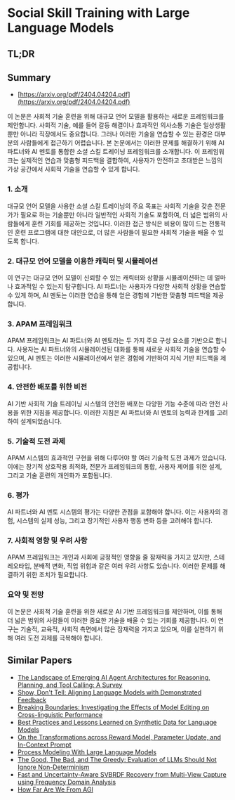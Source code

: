 # Social Skill Training with Large Language Models
## TL;DR
## Summary
- [https://arxiv.org/pdf/2404.04204.pdf](https://arxiv.org/pdf/2404.04204.pdf)

이 논문은 사회적 기술 훈련을 위해 대규모 언어 모델을 활용하는 새로운 프레임워크를 제안합니다. 사회적 기술, 예를 들어 갈등 해결이나 효과적인 의사소통 기술은 일상생활뿐만 아니라 직장에서도 중요합니다. 그러나 이러한 기술을 연습할 수 있는 환경은 대부분의 사람들에게 접근하기 어렵습니다. 본 논문에서는 이러한 문제를 해결하기 위해 AI 파트너와 AI 멘토를 통합한 소셜 스킬 트레이닝 프레임워크를 소개합니다. 이 프레임워크는 실제적인 연습과 맞춤형 피드백을 결합하여, 사용자가 안전하고 초대받은 느낌의 가상 공간에서 사회적 기술을 연습할 수 있게 합니다.

### 1. 소개

대규모 언어 모델을 사용한 소셜 스킬 트레이닝의 주요 목표는 사회적 기술을 갖춘 전문가가 필요로 하는 기술뿐만 아니라 일반적인 사회적 기술도 포함하여, 더 넓은 범위의 사람들에게 훈련 기회를 제공하는 것입니다. 이러한 접근 방식은 비용이 많이 드는 전통적인 훈련 프로그램에 대한 대안으로, 더 많은 사람들이 필요한 사회적 기술을 배울 수 있도록 합니다.

### 2. 대규모 언어 모델을 이용한 캐릭터 및 시뮬레이션

이 연구는 대규모 언어 모델이 신뢰할 수 있는 캐릭터와 상황을 시뮬레이션하는 데 얼마나 효과적일 수 있는지 탐구합니다. AI 파트너는 사용자가 다양한 사회적 상황을 연습할 수 있게 하며, AI 멘토는 이러한 연습을 통해 얻은 경험에 기반한 맞춤형 피드백을 제공합니다.

### 3. APAM 프레임워크

APAM 프레임워크는 AI 파트너와 AI 멘토라는 두 가지 주요 구성 요소를 기반으로 합니다. 사용자는 AI 파트너와의 시뮬레이션된 대화를 통해 새로운 사회적 기술을 연습할 수 있으며, AI 멘토는 이러한 시뮬레이션에서 얻은 경험에 기반하여 지식 기반 피드백을 제공합니다.

### 4. 안전한 배포를 위한 비전

AI 기반 사회적 기술 트레이닝 시스템의 안전한 배포는 다양한 기능 수준에 따라 안전 사용을 위한 지침을 제공합니다. 이러한 지침은 AI 파트너와 AI 멘토의 능력과 한계를 고려하여 설계되었습니다.

### 5. 기술적 도전 과제

APAM 시스템의 효과적인 구현을 위해 다루어야 할 여러 기술적 도전 과제가 있습니다. 이에는 장기적 상호작용 최적화, 전문가 프레임워크의 통합, 사용자 제어를 위한 설계, 그리고 기술 훈련의 개인화가 포함됩니다.

### 6. 평가

AI 파트너와 AI 멘토 시스템의 평가는 다양한 관점을 포함해야 합니다. 이는 사용자의 경험, 시스템의 실제 성능, 그리고 장기적인 사용자 행동 변화 등을 고려해야 합니다.

### 7. 사회적 영향 및 우려 사항

APAM 프레임워크는 개인과 사회에 긍정적인 영향을 줄 잠재력을 가지고 있지만, 스테레오타입, 분배적 변화, 직업 위험과 같은 여러 우려 사항도 있습니다. 이러한 문제를 해결하기 위한 조치가 필요합니다.

### 요약 및 전망

이 논문은 사회적 기술 훈련을 위한 새로운 AI 기반 프레임워크를 제안하며, 이를 통해 더 넓은 범위의 사람들이 이러한 중요한 기술을 배울 수 있는 기회를 제공합니다. 이 연구는 기술적, 교육적, 사회적 측면에서 많은 잠재력을 가지고 있으며, 이를 실현하기 위해 여러 도전 과제를 극복해야 합니다.

## Similar Papers
- [The Landscape of Emerging AI Agent Architectures for Reasoning, Planning, and Tool Calling: A Survey](2404.11584.md)
- [Show, Don't Tell: Aligning Language Models with Demonstrated Feedback](2406.00888.md)
- [Breaking Boundaries: Investigating the Effects of Model Editing on Cross-linguistic Performance](2406.11139.md)
- [Best Practices and Lessons Learned on Synthetic Data for Language Models](2404.07503.md)
- [On the Transformations across Reward Model, Parameter Update, and In-Context Prompt](2406.16377.md)
- [Process Modeling With Large Language Models](2403.07541.md)
- [The Good, The Bad, and The Greedy: Evaluation of LLMs Should Not Ignore Non-Determinism](2407.10457.md)
- [Fast and Uncertainty-Aware SVBRDF Recovery from Multi-View Capture using Frequency Domain Analysis](2406.17774.md)
- [How Far Are We From AGI](2405.10313.md)
